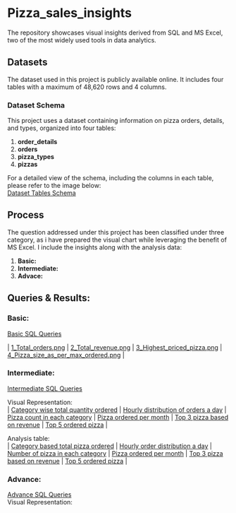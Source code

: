 # Pizza_sales_insights
The repository showcases visual insights derived from SQL and MS Excel, two of the most widely used tools in data analytics.
## Datasets
The dataset used in this project is publicly available online. It includes four tables with a maximum of 48,620 rows and 4 columns.  
### Dataset Schema   
This project uses a dataset containing information on pizza orders, details, and types, organized into four tables:

1. **order_details**
2. **orders**
3. **pizza_types**
4. **pizzas**

For a detailed view of the schema, including the columns in each table, please refer to the image below:  
[Dataset Tables Schema](visuals/Pizza_sales_project_schema.png.png)  

## Process  
The question addressed under this project has been classified under three category, as i have prepared the visual chart while leveraging the benefit of MS Excel. I include the insights along with the analysis data: 

1. **Basic:**
3. **Intermediate:**
4. **Advace:**

## Queries & Results:
### Basic:  
[Basic SQL Queries](Queries/Basic_SQL_query.sql)  

| [1_Total_orders.png](visuals/1_Total_orders.png) | [2_Total_revenue.png](visuals/2_Total_revenue.png) | [3_Highest_priced_pizza.png](visuals/3_Highest_priced_pizza.png) | [4_Pizza_size_as_per_max_ordered.png](visuals/4_Pizza_size_as_per_max_ordered.png) |  

### Intermediate:
[Intermediate SQL Queries](Queries/Intermediate_SQL_query.sql)  

Visual Representation:  
| [Category wise total quantity ordered](visuals/Intermediate_1_Category_wise_total_quantity_ordered.png) | [Hourly distribution of orders a day](visuals/Intermediate_2_Hourly_distribution_of_orders_a_day.png) | [Pizza count in each category](visuals/Intermediate_3_Pizza_count_In_each_category.png) | [Pizza ordered per month](visuals/Intermediate_4_Pizza_ordered_per_month.png) | [Top 3 pizza based on revenue](visuals/Intermediate_5_Top_3_pizza_based_on_revenue.png) | [Top 5 ordered pizza](visuals/Intermediate_6_Top_5_ordered_pizza.png) |  

Analysis table:  
| [Category based total pizza ordered](docs/Intermediate_1_Category_based_total_pizza_ordered.xlsx) | [Hourly order distribution a day](docs/Intermediate_2_hourly_order_distribution_a_day.xlsx) | [Number of pizza in each category](docs/Intermediate_3_Number_of_pizza_in_each_category.xlsx) | [Pizza ordered per month](docs/Intermediate_4_Pizza_ordered_per_month.xlsx) | [Top 3 pizza based on revenue](docs/Intermediate_5_Top_3_pizza_based_on_revenue.xlsx) | [Top 5 ordered pizza](docs/Intermediate_6_Top_5_ordered_pizza.xlsx) |  

### Advance:  
[Advance SQL Queries](Queries/Advance_SQL_query.sql)  
Visual Representation:  










